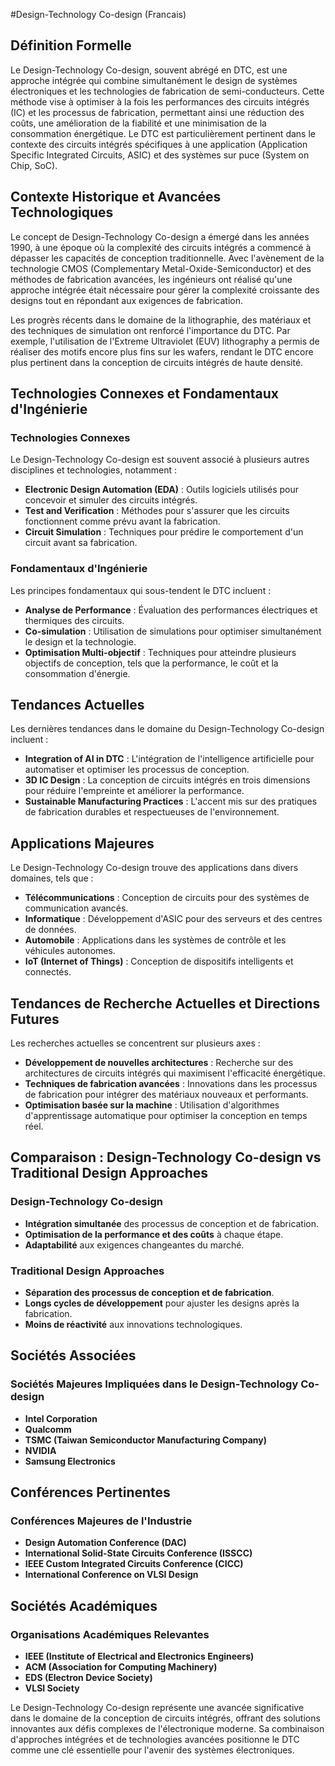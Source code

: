 #Design-Technology Co-design (Francais)

## Définition Formelle

Le Design-Technology Co-design, souvent abrégé en DTC, est une approche intégrée qui combine simultanément le design de systèmes électroniques et les technologies de fabrication de semi-conducteurs. Cette méthode vise à optimiser à la fois les performances des circuits intégrés (IC) et les processus de fabrication, permettant ainsi une réduction des coûts, une amélioration de la fiabilité et une minimisation de la consommation énergétique. Le DTC est particulièrement pertinent dans le contexte des circuits intégrés spécifiques à une application (Application Specific Integrated Circuits, ASIC) et des systèmes sur puce (System on Chip, SoC).

## Contexte Historique et Avancées Technologiques

Le concept de Design-Technology Co-design a émergé dans les années 1990, à une époque où la complexité des circuits intégrés a commencé à dépasser les capacités de conception traditionnelle. Avec l'avènement de la technologie CMOS (Complementary Metal-Oxide-Semiconductor) et des méthodes de fabrication avancées, les ingénieurs ont réalisé qu'une approche intégrée était nécessaire pour gérer la complexité croissante des designs tout en répondant aux exigences de fabrication.

Les progrès récents dans le domaine de la lithographie, des matériaux et des techniques de simulation ont renforcé l'importance du DTC. Par exemple, l'utilisation de l'Extreme Ultraviolet (EUV) lithography a permis de réaliser des motifs encore plus fins sur les wafers, rendant le DTC encore plus pertinent dans la conception de circuits intégrés de haute densité.

## Technologies Connexes et Fondamentaux d'Ingénierie

### Technologies Connexes

Le Design-Technology Co-design est souvent associé à plusieurs autres disciplines et technologies, notamment :

- **Electronic Design Automation (EDA)** : Outils logiciels utilisés pour concevoir et simuler des circuits intégrés.
- **Test and Verification** : Méthodes pour s'assurer que les circuits fonctionnent comme prévu avant la fabrication.
- **Circuit Simulation** : Techniques pour prédire le comportement d'un circuit avant sa fabrication.

### Fondamentaux d'Ingénierie

Les principes fondamentaux qui sous-tendent le DTC incluent :

- **Analyse de Performance** : Évaluation des performances électriques et thermiques des circuits.
- **Co-simulation** : Utilisation de simulations pour optimiser simultanément le design et la technologie.
- **Optimisation Multi-objectif** : Techniques pour atteindre plusieurs objectifs de conception, tels que la performance, le coût et la consommation d'énergie.

## Tendances Actuelles

Les dernières tendances dans le domaine du Design-Technology Co-design incluent :

- **Integration of AI in DTC** : L'intégration de l'intelligence artificielle pour automatiser et optimiser les processus de conception.
- **3D IC Design** : La conception de circuits intégrés en trois dimensions pour réduire l'empreinte et améliorer la performance.
- **Sustainable Manufacturing Practices** : L'accent mis sur des pratiques de fabrication durables et respectueuses de l'environnement.

## Applications Majeures

Le Design-Technology Co-design trouve des applications dans divers domaines, tels que :

- **Télécommunications** : Conception de circuits pour des systèmes de communication avancés.
- **Informatique** : Développement d'ASIC pour des serveurs et des centres de données.
- **Automobile** : Applications dans les systèmes de contrôle et les véhicules autonomes.
- **IoT (Internet of Things)** : Conception de dispositifs intelligents et connectés.

## Tendances de Recherche Actuelles et Directions Futures

Les recherches actuelles se concentrent sur plusieurs axes :

- **Développement de nouvelles architectures** : Recherche sur des architectures de circuits intégrés qui maximisent l'efficacité énergétique.
- **Techniques de fabrication avancées** : Innovations dans les processus de fabrication pour intégrer des matériaux nouveaux et performants.
- **Optimisation basée sur la machine** : Utilisation d'algorithmes d'apprentissage automatique pour optimiser la conception en temps réel.

## Comparaison : Design-Technology Co-design vs Traditional Design Approaches

### Design-Technology Co-design

- **Intégration simultanée** des processus de conception et de fabrication.
- **Optimisation de la performance et des coûts** à chaque étape.
- **Adaptabilité** aux exigences changeantes du marché.

### Traditional Design Approaches

- **Séparation des processus de conception et de fabrication**.
- **Longs cycles de développement** pour ajuster les designs après la fabrication.
- **Moins de réactivité** aux innovations technologiques.

## Sociétés Associées

### Sociétés Majeures Impliquées dans le Design-Technology Co-design

- **Intel Corporation**
- **Qualcomm**
- **TSMC (Taiwan Semiconductor Manufacturing Company)**
- **NVIDIA**
- **Samsung Electronics**

## Conférences Pertinentes

### Conférences Majeures de l'Industrie

- **Design Automation Conference (DAC)**
- **International Solid-State Circuits Conference (ISSCC)**
- **IEEE Custom Integrated Circuits Conference (CICC)**
- **International Conference on VLSI Design**

## Sociétés Académiques

### Organisations Académiques Relevantes

- **IEEE (Institute of Electrical and Electronics Engineers)**
- **ACM (Association for Computing Machinery)**
- **EDS (Electron Device Society)**
- **VLSI Society**

Le Design-Technology Co-design représente une avancée significative dans le domaine de la conception de circuits intégrés, offrant des solutions innovantes aux défis complexes de l'électronique moderne. Sa combinaison d'approches intégrées et de technologies avancées positionne le DTC comme une clé essentielle pour l'avenir des systèmes électroniques.